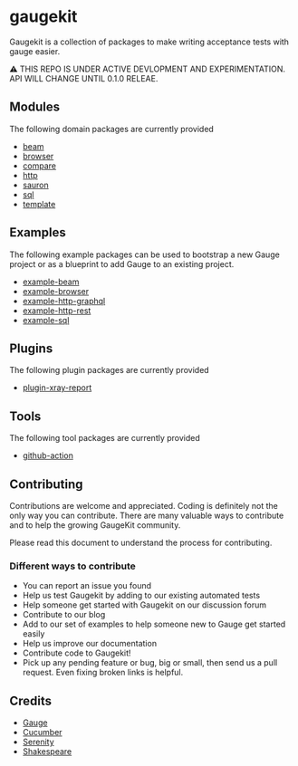# gaugekit
Gaugekit is a collection of packages to make writing acceptance tests with gauge easier.

:warning: THIS REPO IS UNDER ACTIVE DEVLOPMENT AND EXPERIMENTATION. API WILL CHANGE UNTIL 0.1.0 RELEAE.

## Modules
The following domain packages are currently provided

- [beam](./packages/beam)
- [browser](./packages/browser)
- [compare](./packages/compare)
- [http](./packages/http)
- [sauron](./packages/sauron)
- [sql](./packages/sql)
- [template](./packages/template)

## Examples
The following example packages can be used to bootstrap a new Gauge project or as a blueprint to add Gauge to an existing project.

- [example-beam](./examples/example-beam)
- [example-browser](./examples/example-browser)
- [example-http-graphql](./examples/example-http-graphql)
- [example-http-rest](./examples/example-http-rest)
- [example-sql](./examples/example-sql)

## Plugins
The following plugin packages are currently provided

- [plugin-xray-report](./plugins/xray-report)

## Tools
The following tool packages are currently provided

- [github-action](./tools/github-action)

## Contributing
Contributions are welcome and appreciated. Coding is definitely not the only way you can contribute. 
There are many valuable ways to contribute and to help the growing GaugeKit community.

Please read this document to understand the process for contributing.

### Different ways to contribute
* You can report an issue you found
* Help us test Gaugekit by adding to our existing automated tests
* Help someone get started with Gaugekit on our discussion forum
* Contribute to our blog
* Add to our set of examples to help someone new to Gauge get started easily
* Help us improve our documentation
* Contribute code to Gaugekit!
* Pick up any pending feature or bug, big or small, then send us a pull request. Even fixing broken links is helpful.

## Credits 
* [Gauge](https://github.com/getgauge/gauge)
* [Cucumber](https://github.com/cucumber)
* [Serenity](https://github.com/serenity-bdd)
* [Shakespeare](https://github.com/mkutz/shakespeare)
